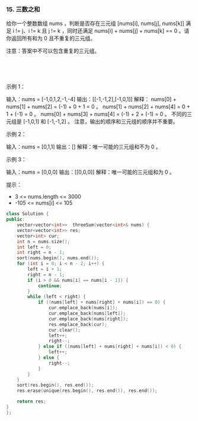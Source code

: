 ### 15. 三数之和



给你一个整数数组 nums ，判断是否存在三元组 [nums[i], nums[j], nums[k]] 满足 i != j、i != k 且 j != k ，同时还满足 nums[i] + nums[j] + nums[k] == 0 。请你返回所有和为 0 且不重复的三元组。

注意：答案中不可以包含重复的三元组。

 

 

示例 1：


输入：nums = [-1,0,1,2,-1,-4]
输出：[[-1,-1,2],[-1,0,1]]
解释：
nums[0] + nums[1] + nums[2] = (-1) + 0 + 1 = 0 。
nums[1] + nums[2] + nums[4] = 0 + 1 + (-1) = 0 。
nums[0] + nums[3] + nums[4] = (-1) + 2 + (-1) = 0 。
不同的三元组是 [-1,0,1] 和 [-1,-1,2] 。
注意，输出的顺序和三元组的顺序并不重要。


示例 2：


输入：nums = [0,1,1]
输出：[]
解释：唯一可能的三元组和不为 0 。


示例 3：


输入：nums = [0,0,0]
输出：[[0,0,0]]
解释：唯一可能的三元组和为 0 。




提示：

 * 3 <= nums.length <= 3000
 * -105 <= nums[i] <= 105

```c++
class Solution {
public:
    vector<vector<int>>  threeSum(vector<int>& nums) {
	vector<vector<int>> res;
	vector<int> cur;
	int n = nums.size();
	int left = 0;
	int right = n - 1;
	sort(nums.begin(), nums.end());
	for (int i = 0; i < n - 2; i++) {
		left = i + 1;
		right = n - 1;
        if (i > 0 && nums[i] == nums[i - 1]) {
            continue;
        }
		while (left < right) {
			if ((nums[left] + nums[right] + nums[i]) == 0) {
				cur.emplace_back(nums[i]);
				cur.emplace_back(nums[left]);
				cur.emplace_back(nums[right]);
				res.emplace_back(cur);
				cur.clear();
                left++;
                right--;
			} else if ((nums[left] + nums[right] + nums[i]) < 0) {
				left++;
			} else {
				right--;
			}
		}
	}
    sort(res.begin(), res.end());
    res.erase(unique(res.begin(), res.end()), res.end());

	return res;
}
};
```

